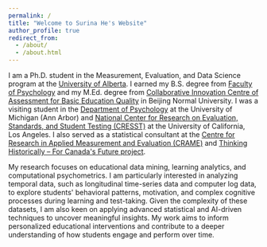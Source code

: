 ```yaml
---
permalink: /
title: "Welcome to Surina He's Website"
author_profile: true
redirect_from: 
  - /about/
  - /about.html
---
```


I am a Ph.D. student in the Measurement, Evaluation, and Data Science program at the [University of Alberta](https://www.ualberta.ca/en/educational-psychology/graduate-programs/measurement-evaluation-and-data-sciences/index.html). I earned my B.S. degree from [Faculty of Psychology](https://english.bnu.edu.cn/schoolsdepartments/byx/113270.htm) and my M.Ed. degree from [Collaborative Innovation Centre of Assessment for Basic Education Quality](https://english.bnu.edu.cn/schoolsdepartments/yjs/113323.htm) in Beijing Normal University. I was a visiting student in the [Department of Psychology](https://lsa.umich.edu/psych/about.html) at the University of Michigan (Ann Arbor) and [National Center for Research on Evaluation, Standards, and Student Testing (CRESST)](https://cresst.org/about-us/) at the University of California, Los Angeles. I also served as a statistical consultant at the [Centre for Research in Applied Measurement and Evaluation (CRAME)](https://sites.google.com/ualberta.ca/crame/crame-consultants?authuser=0) and [Thinking Historically – For Canada's Future project](https://thinking-historically.ca/consultants/).

My research focuses on educational data mining, learning analytics, and computational psychometrics. I am particularly interested in analyzing temporal data, such as longitudinal time-series data and computer log data, to explore students' behavioral patterns, motivation, and complex cognitive processes during learning and test-taking. Given the complexity of these datasets, I am also keen on applying advanced statistical and AI-driven techniques to uncover meaningful insights. My work aims to inform personalized educational interventions and contribute to a deeper understanding of how students engage and perform over time.
